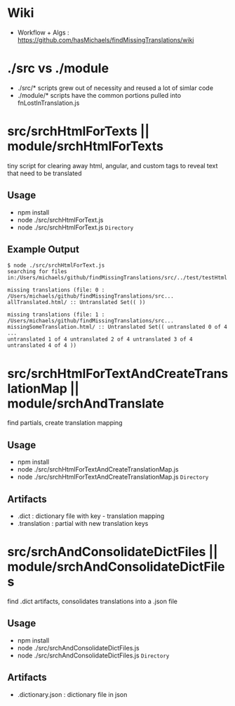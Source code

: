 # Wiki
- Workflow + Algs : https://github.com/hasMichaels/findMissingTranslations/wiki

# ./src vs ./module
- ./src/* scripts grew out of necessity and reused a lot of simlar code
- ./module/* scripts have the common portions pulled into fnLostInTranslation.js


# src/srchHtmlForTexts || module/srchHtmlForTexts

  tiny script for clearing away html, angular, and custom tags to reveal text that need to be translated

## Usage

- npm install
- node ./src/srchHtmlForText.js
- node ./src/srchHtmlForText.js `Directory` 

## Example Output

    $ node ./src/srchHtmlForText.js 
    searching for files in:/Users/michaels/github/findMissingTranslations/src/../test/testHtml
    
    missing translations (file: 0 : /Users/michaels/github/findMissingTranslations/src...
    allTranslated.html/ :: Untranslated Set(( ))
    
    missing translations (file: 1 : /Users/michaels/github/findMissingTranslations/src...
    missingSomeTranslation.html/ :: Untranslated Set(( untranslated 0 of 4 ...
    untranslated 1 of 4 untranslated 2 of 4 untranslated 3 of 4 untranslated 4 of 4 ))



# src/srchHtmlForTextAndCreateTranslationMap || module/srchAndTranslate

  find partials, create translation mapping

## Usage

- npm install
- node ./src/srchHtmlForTextAndCreateTranslationMap.js
- node ./src/srchHtmlForTextAndCreateTranslationMap.js `Directory` 

## Artifacts
- .dict : dictionary file with key - translation mapping 
- .translation : partial with new translation keys


# src/srchAndConsolidateDictFiles || module/srchAndConsolidateDictFiles

  find .dict artifacts, consolidates translations into a .json file

## Usage

- npm install
- node ./src/srchAndConsolidateDictFiles.js
- node ./src/srchAndConsolidateDictFiles.js `Directory` 

## Artifacts
- .dictionary.json : dictionary file in json
